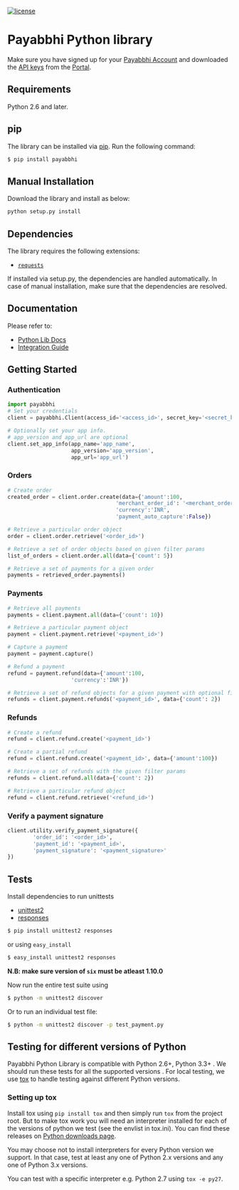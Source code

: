[![license](https://img.shields.io/github/license/mashape/apistatus.svg)](https://github.com/payabbhi/payabbhi-python/blob/master/LICENSE)

# Payabbhi Python library

Make sure you have signed up for your [Payabbhi Account](https://payabbhi.com/docs/account) and downloaded the [API keys](https://payabbhi.com/docs/account/#api-keys) from the [Portal](https://payabbhi.com/portal).

## Requirements

Python 2.6 and later.

## pip

The library can be installed via [pip](https://pypi.python.org/). Run the following command:

```bash
$ pip install payabbhi
```

## Manual Installation

Download the library and install as below:

```py
python setup.py install
```

## Dependencies

The library requires the following extensions:

- [`requests`](http://docs.python-requests.org/en/master/)

If installed via setup.py, the dependencies are handled automatically. In case of manual installation,  make sure that the dependencies are resolved.

## Documentation

Please refer to:
- [Python Lib Docs](https://payabbhi.com/docs/api/?python)
- [Integration Guide](https://payabbhi.com/docs/integration)


## Getting Started

### Authentication

```py
import payabbhi
# Set your credentials
client = payabbhi.Client(access_id='<access_id>', secret_key='<secret_key>')

# Optionally set your app info.
# app_version and app_url are optional
client.set_app_info(app_name='app_name',
                    app_version='app_version',
                    app_url='app_url')
```

### Orders
```py
# Create order
created_order = client.order.create(data={'amount':100,
                                  'merchant_order_id': '<merchant_order_id>',
                                  'currency':'INR',
                                  'payment_auto_capture':False})

# Retrieve a particular order object
order = client.order.retrieve('<order_id>')

# Retrieve a set of order objects based on given filter params
list_of_orders = client.order.all(data={'count': 5})

# Retrieve a set of payments for a given order
payments = retrieved_order.payments()
```

### Payments

```py
# Retrieve all payments
payments = client.payment.all(data={'count': 10})

# Retrieve a particular payment object
payment = client.payment.retrieve('<payment_id>')

# Capture a payment
payment = payment.capture()

# Refund a payment
refund = payment.refund(data={'amount':100,
                    'currency':'INR'})

# Retrieve a set of refund objects for a given payment with optional filter params
refunds = client.payment.refunds('<payment_id>', data={'count': 2})
```

### Refunds

```py
# Create a refund
refund = client.refund.create('<payment_id>')

# Create a partial refund
refund = client.refund.create('<payment_id>', data={'amount':100})

# Retrieve a set of refunds with the given filter params
refunds = client.refund.all(data={'count': 2})

# Retrieve a particular refund object
refund = client.refund.retrieve('<refund_id>')
```

### Verify a payment signature

```py
client.utility.verify_payment_signature({
        'order_id': '<order_id>',
        'payment_id': '<payment_id>',
        'payment_signature': '<payment_signature>'
})
```

## Tests

Install dependencies to run unittests
  - [unittest2](https://docs.python.org/2/library/unittest2.html)
  - [responses](https://pypi.python.org/pypi/responses)

```bash
$ pip install unittest2 responses
```
or using `easy_install`

```bash
$ easy_install unittest2 responses
```
**N.B: make sure version of `six` must be atleast 1.10.0**

Now run the entire test suite using

```bash
$ python -m unittest2 discover
```

Or to run an individual test file:

```bash
$ python -m unittest2 discover -p test_payment.py
```

## Testing for different versions of Python

Payabbhi Python Library is compatible with Python 2.6+, Python 3.3+ . We should run these tests for all the supported versions . For local testing, we use [tox](http://tox.readthedocs.org/) to handle testing against different Python versions.

### Setting up tox

Install tox using `pip install tox` and then simply run `tox` from the project root. But to make tox work you will need an interpreter installed for each of the versions of python we test (see the envlist in tox.ini).  You can find these releases on [Python downloads page](https://www.python.org/download/releases).

You may choose not to install interpreters for every Python version we support. In that case, test at least any one of Python 2.x versions and any one of Python 3.x versions.

You can test with a specific interpreter e.g. Python 2.7 using `tox -e py27`.
